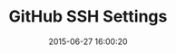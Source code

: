 ---
layout: post
title:  "GitHub SSH Settings"
date:   2015-06-27 16:00:20
categories: github
tags: account profile settings list empty
screenshot: github-personal-settings-8.jpg
alt-screenshots: 
- github-personal-settings-8-empty.jpg
---